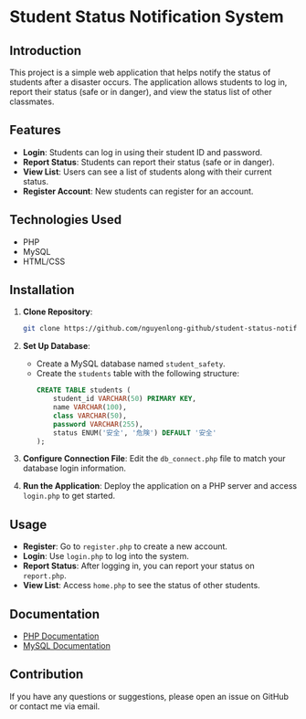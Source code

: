 # Student Status Notification System

## Introduction
This project is a simple web application that helps notify the status of students after a disaster occurs. The application allows students to log in, report their status (safe or in danger), and view the status list of other classmates.

## Features
- **Login**: Students can log in using their student ID and password.
- **Report Status**: Students can report their status (safe or in danger).
- **View List**: Users can see a list of students along with their current status.
- **Register Account**: New students can register for an account.

## Technologies Used
- PHP
- MySQL
- HTML/CSS

## Installation
1. **Clone Repository**:
   ```bash
   git clone https://github.com/nguyenlong-github/student-status-notification-system
   ```
2. **Set Up Database**:
   - Create a MySQL database named `student_safety`.
   - Create the `students` table with the following structure:
     ```sql
     CREATE TABLE students (
         student_id VARCHAR(50) PRIMARY KEY,
         name VARCHAR(100),
         class VARCHAR(50),
         password VARCHAR(255),
         status ENUM('安全', '危険') DEFAULT '安全'
     );
     ```
3. **Configure Connection File**: Edit the `db_connect.php` file to match your database login information.

4. **Run the Application**: Deploy the application on a PHP server and access `login.php` to get started.

## Usage
- **Register**: Go to `register.php` to create a new account.
- **Login**: Use `login.php` to log into the system.
- **Report Status**: After logging in, you can report your status on `report.php`.
- **View List**: Access `home.php` to see the status of other students.

## Documentation
- [PHP Documentation](https://www.php.net/docs.php)
- [MySQL Documentation](https://dev.mysql.com/doc/)

## Contribution
If you have any questions or suggestions, please open an issue on GitHub or contact me via email.

